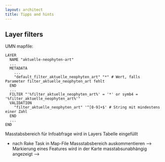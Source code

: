 ```yaml
---
layout: architect
title: Tipps and hints
---
```


Layer filters
-------------

UMN mapfile:

    LAYER
      NAME "aktuelle-neophyten-art"
      ...
      METADATA
        ...
        "default_filter_aktuelle_neophyten_art" "*" # Wert, falls Parameter filter_aktuelle_neophyten_art fehlt
      END
      ...
      FILTER "'%filter_aktuelle_neophyten_art%' = '*' or symb4 = '%filter_aktuelle_neophyten_art%'"
      VALIDATION
        "filter_aktuelle_neophyten_art" '^[0-9]+$' # String mit mindestens einer Zahl
      END
      ...
    END

<!--
Mapserver Run-time Substitution http://mapserver.org/cgi/runsub.html

WMS GetMap mit zusätzlichem Parameter "filter_<layername>"
z.B. http://web.wms.zh.ch/FnsLWeditZH?SERVICE=WMS&REQUEST=GetMap&filter_aktuelle_neophyten_art=2110&...


    '%filter_aktuelle_neophyten_art%' = '*': Alle Features anzeigen, wenn Parameter filter_aktuelle_neophyten_art fehlt
    symb4 = '%filter_aktuelle_neophyten_art%': Features nach Attribut symb4 filtern

Konfiguration für Layer mit Filtern je nach Topic
public/javascripts/layer_filter_config.js

Serverseite benutzt Mapserver als CGI, wenn WMS Parameter "filter_*" vorhanden ist.
-->


<!--
Massstabsunabhaengige Selektion

Damit die Markierung eines Features in der Karte immer angezeigt wird (unabhängig vom Massstabsbereich des Layers), wie folgt vorgehen:

- Darstellungsmassstab des Layers festsetzen
- Rake Task durchführen --> Masstabsbereich für Infoabfrage wird in Layers Tabelle eingefüllt
- nach Rake Task in Map-File Massstabsbereich auskommentieren --> Markierung eines Features wird in der Karte masstabsunabhängig angezeigt
-->
